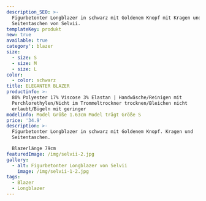 ```yaml
---
description_SEO: >-
  Figurbetonter Longblazer in schwarz mit Goldenem Knopf mit Kragen und
  Seitentaschen von Selvii.
templateKey: produkt
new: true
available: true
category': blazer
size:
  - size: S
  - size: M
  - size: L
color:
  - color: schwarz
title: ELEGANTER BLAZER
productinfo: >-
  80% Polyester 17% Viscose 3% Elastan | Handwäsche/Reinigen mit
  Perchlorethylen/Nicht im Trommeltrockner trocknen/Bleichen nicht
  erlaubt/Bügeln mit geringer
modelinfo: Model Größe 1.63cm Model trägt Größe S
price: '34.9'
description: >-
  Figurbetonter Longblazer in schwarz mit Goldenem Knopf. Kragen und
  Seitentaschen.

  Blazerlänge 79cm
featuredImage: /img/selvii-2.jpg
gallery:
  - alt: Figurbetonter Longblazer von Selvii
    image: /img/selvii-1-2.jpg
tags:
  - Blazer
  - Longblazer
---
```


